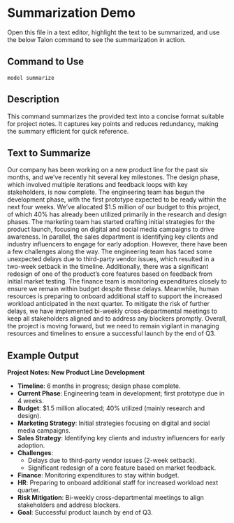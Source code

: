 # Summarization Demo

Open this file in a text editor, highlight the text to be summarized, and use the below Talon command to see the summarization in action.

## Command to Use

`model summarize`

## Description

This command summarizes the provided text into a concise format suitable for project notes. It captures key points and reduces redundancy, making the summary efficient for quick reference.

## Text to Summarize

Our company has been working on a new product line for the past six months, and we’ve recently hit several key milestones. The design phase, which involved multiple iterations and feedback loops with key stakeholders, is now complete. The engineering team has begun the development phase, with the first prototype expected to be ready within the next four weeks. We’ve allocated $1.5 million of our budget to this project, of which 40% has already been utilized primarily in the research and design phases. The marketing team has started crafting initial strategies for the product launch, focusing on digital and social media campaigns to drive awareness. In parallel, the sales department is identifying key clients and industry influencers to engage for early adoption. However, there have been a few challenges along the way. The engineering team has faced some unexpected delays due to third-party vendor issues, which resulted in a two-week setback in the timeline. Additionally, there was a significant redesign of one of the product’s core features based on feedback from initial market testing. The finance team is monitoring expenditures closely to ensure we remain within budget despite these delays. Meanwhile, human resources is preparing to onboard additional staff to support the increased workload anticipated in the next quarter. To mitigate the risk of further delays, we have implemented bi-weekly cross-departmental meetings to keep all stakeholders aligned and to address any blockers promptly. Overall, the project is moving forward, but we need to remain vigilant in managing resources and timelines to ensure a successful launch by the end of Q3.

## Example Output

**Project Notes: New Product Line Development**

- **Timeline**: 6 months in progress; design phase complete.
- **Current Phase**: Engineering team in development; first prototype due in 4 weeks.
- **Budget**: $1.5 million allocated; 40% utilized (mainly research and design).
- **Marketing Strategy**: Initial strategies focusing on digital and social media campaigns.
- **Sales Strategy**: Identifying key clients and industry influencers for early adoption.
- **Challenges**:
  - Delays due to third-party vendor issues (2-week setback).
  - Significant redesign of a core feature based on market feedback.
- **Finance**: Monitoring expenditures to stay within budget.
- **HR**: Preparing to onboard additional staff for increased workload next quarter.
- **Risk Mitigation**: Bi-weekly cross-departmental meetings to align stakeholders and address blockers.
- **Goal**: Successful product launch by end of Q3.
